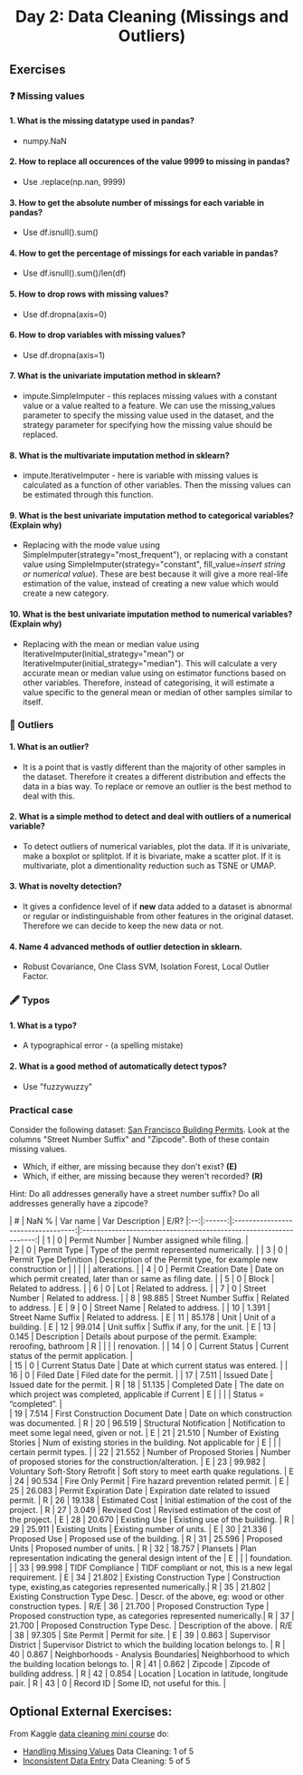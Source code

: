 <h1 align="center">Day 2: Data Cleaning (Missings and Outliers)</h1>

## Exercises

### ❓ Missing values

#### 1. What is the missing datatype used in pandas?
* numpy.NaN
#### 2. How to replace all occurences of the value 9999 to missing in pandas?
* Use .replace(np.nan, 9999)
#### 3. How to get the absolute number of missings for each variable in pandas?
* Use df.isnull().sum()
#### 4. How to get the percentage of missings for each variable in pandas?
* Use df.isnull().sum()/len(df)
#### 5. How to drop rows with missing values?
* Use df.dropna(axis=0)
#### 6. How to drop variables with missing values?
* Use df.dropna(axis=1)
#### 7. What is the univariate imputation method in sklearn?
* impute.SimpleImputer - this replaces missing values with a constant value or a value realted to a feature. We can use the missing_values parameter to specify the missing value used in the dataset, and the strategy parameter for specifying how the missing value should be replaced.
#### 8. What is the multivariate imputation method in sklearn?
* impute.IterativeImputer - here is variable with missing values is calculated as a function of other variables. Then the missing values can be estimated through this function.
#### 9. What is the best univariate imputation method to categorical variables? (Explain why)
* Replacing with the mode value using SimpleImputer(strategy="most_frequent"), or replacing with a constant value using SimpleImputer(strategy="constant", fill_value=*insert string or numerical value*). These are best because it will give a more real-life estimation of the value, instead of creating a new value which would create a new category.
#### 10. What is the best univariate imputation method to numerical variables? (Explain why)
* Replacing with the mean or median value using IterativeImputer(initial_strategy="mean") or IterativeImputer(initial_strategy="median"). This will calculate a very accurate mean or median value using on estimator functions based on other variables. Therefore, instead of categorising, it will estimate a value specific to the general mean or median of other samples similar to itself.


### 🔎 Outliers

#### 1. What is an outlier?
* It is a point that is vastly different than the majority of other samples in the dataset. Therefore it creates a different distribution and effects the data in a bias way. To replace or remove an outlier is the best method to deal with this.
#### 2. What is a simple method to detect and deal with outliers of a numerical variable?
* To detect outliers of numerical variables, plot the data. If it is univariate, make a boxplot or splitplot. If it is bivariate, make a scatter plot. If it is multivariate, plot a dimentionality reduction such as TSNE or UMAP.
#### 3. What is novelty detection?
* It gives a confidence level of if **new** data added to a dataset is abnormal or regular or indistinguishable from other features in the original dataset. Therefore we can decide to keep the new data or not.
#### 4. Name 4 advanced methods of outlier detection in sklearn.
* Robust Covariance, One Class SVM, Isolation Forest, Local Outlier Factor. 


### 🖋 Typos

#### 1. What is a typo?
* A typographical error - (a spelling mistake)
#### 2. What is a good method of automatically detect typos?
* Use "fuzzywuzzy"


### Practical case

Consider the following dataset: [San Francisco Building Permits](https://www.kaggle.com/aparnashastry/building-permit-applications-data). Look at the columns "Street Number Suffix" and "Zipcode". Both of these contain missing values.

- Which, if either, are missing because they don't exist? **(E)**
- Which, if either, are missing because they weren't recorded? **(R)**

Hint: Do all addresses generally have a street number suffix? Do all addresses generally have a zipcode?



| #  |  NaN % |    Var name                        |   Var Description                                                 | E/R?
|:--:|:------:|:----------------------------------:|:-----------------------------------------------------------------:|
| 1  |      0 | Permit Number                      | Number assigned while filing.                                     |  
| 2  |      0 | Permit Type                        | Type of the permit represented numerically.                       |
| 3  |      0 | Permit Type Definition             | Description of the Permit type, for example new construction or   |       |    |        |                                    | alterations.                                                      |
| 4  |      0 | Permit Creation Date               | Date on which permit created, later than or same as filing date.  |
| 5  |      0 | Block                              | Related to address.                                               |
| 6  |      0 | Lot                                | Related to address.                                               |
| 7  |      0 | Street Number                      | Related to address.                                               |
| 8  | 98.885 | Street Number Suffix               | Related to address.                                               |  E
| 9  |      0 | Street Name                        | Related to address.                                               |
| 10 |  1.391 | Street Name Suffix                 | Related to address.                                               |  E
| 11 | 85.178 | Unit                               | Unit of a building.                                               |  E
| 12 | 99.014 | Unit suffix                        | Suffix if any, for the unit.                                      |  E
| 13 |  0.145 | Description                        | Details about purpose of the permit. Example: reroofing, bathroom |  R     |    |        |                                    | renovation.                                                       | 
| 14 |      0 | Current Status                     | Current status of the permit application.                         |  
| 15 |      0 | Current Status Date                | Date at which current status was entered.                         |
| 16 |      0 | Filed Date                         | Filed date for the permit.                                        |
| 17 |  7.511 | Issued Date                        | Issued date for the permit.                                       |  R
| 18 | 51.135 | Completed Date                     | The date on which project was completed, applicable if Current    |  E     |    |        |                                    | Status = “completed”.                                             |  
| 19 |  7.514 | First Construction Document Date   | Date on which construction was documented.                        |  R
| 20 | 96.519 | Structural Notification            | Notification to meet some legal need, given or not.               |  E
| 21 | 21.510 | Number of Existing Stories         | Num of existing stories in the building. Not applicable for       |  E     |    |                                             | certain permit types.                                             |
| 22 | 21.552 | Number of Proposed Stories         | Number of proposed stories for the construction/alteration.       |  E
| 23 | 99.982 | Voluntary Soft-Story Retrofit      | Soft story to meet earth quake regulations.                       |  E
| 24 | 90.534 | Fire Only Permit                   | Fire hazard prevention related permit.                            |  E
| 25 | 26.083 | Permit Expiration Date             | Expiration date related to issued permit.                         |  R
| 26 | 19.138 | Estimated Cost                     | Initial estimation of the cost of the project.                    |  R
| 27 |  3.049 | Revised Cost                       | Revised estimation of the cost of the project.                    |  E
| 28 | 20.670 | Existing Use                       | Existing use of the building.                                     |  R
| 29 | 25.911 | Existing Units                     | Existing number of units.                                         |  E
| 30 | 21.336 | Proposed Use                       | Proposed use of the building.                                     |  R
| 31 | 25.596 | Proposed Units                     | Proposed number of units.                                         |  R
| 32 | 18.757 | Plansets                           | Plan representation indicating the general design intent of the   |  E    |    |                                             | foundation.                                                       |
| 33 | 99.998 | TIDF Compliance                    | TIDF compliant or not, this is a new legal requirement.           |  E
| 34 | 21.802 | Existing Construction Type         | Construction type, existing,as categories represented numerically.|  R
| 35 | 21.802 | Existing Construction Type Desc.   | Descr. of the above, eg: wood or other construction types.        |  R/E
| 36 | 21.700 | Proposed Construction Type         | Proposed construction type, as categories represented numerically.|  R
| 37 | 21.700 | Proposed Construction Type Desc.   | Description of the above.                                         |  R/E
| 38 | 97.305 | Site Permit                        | Permit for site.                                                  |  E
| 39 |  0.863 | Supervisor District                | Supervisor District to which the building location belongs to.    |  R
| 40 |  0.867 | Neighborhoods - Analysis Boundaries| Neighborhood to which the building location belongs to.           |  R
| 41 |  0.862 | Zipcode                            | Zipcode of building address.                                      |  R
| 42 |  0.854 | Location                           | Location in latitude, longitude pair.                             |  R
| 43 |      0 | Record ID                          | Some ID, not useful for this.                                     |


## Optional External Exercises:

From Kaggle [data cleaning mini course](https://www.kaggle.com/learn/data-cleaning) do:
- [Handling Missing Values](https://www.kaggle.com/alexisbcook/handling-missing-values) Data Cleaning: 1 of 5
- [Inconsistent Data Entry](https://www.kaggle.com/alexisbcook/inconsistent-data-entry) Data Cleaning: 5 of 5
